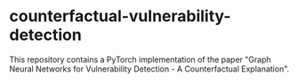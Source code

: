 # counterfactual-vulnerability-detection
This repository contains a PyTorch implementation of the paper "Graph Neural Networks for Vulnerability Detection - A Counterfactual Explanation".
